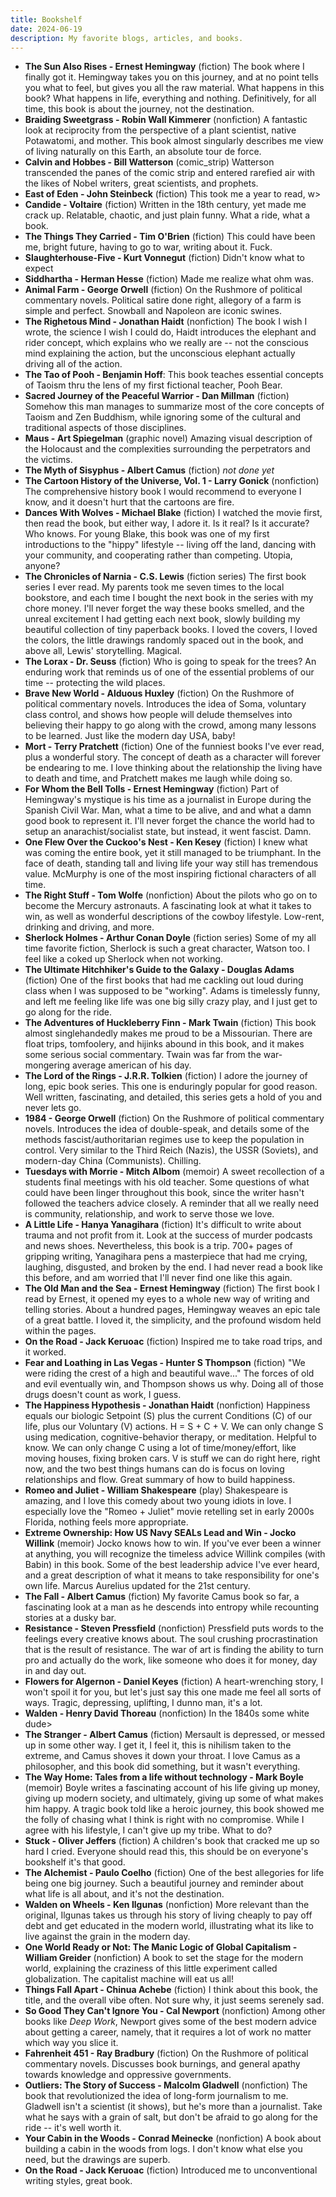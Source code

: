 ```yaml
---
title: Bookshelf
date: 2024-06-19
description: My favorite blogs, articles, and books.
---
```

- **The Sun Also Rises - Ernest Hemingway** (fiction) The book where I finally got it. Hemingway takes you on this journey, and at no point tells you what to feel, but gives you all the raw material. What happens in this book? What happens in life, everything and nothing. Definitively, for all time, this book is about the journey, not the destination.
- **Braiding Sweetgrass - Robin Wall Kimmerer** (nonfiction) A fantastic look at reciprocity from the perspective of a plant scientist, native Potawatomi, and mother. This book almost singularly describes me view of living naturally on this Earth, an absolute tour de force.
- **Calvin and Hobbes - Bill Watterson** (comic_strip) Watterson transcended the panes of the comic strip and entered rarefied air with the likes of Nobel writers, great scientists, and prophets.
- **East of Eden - John Steinbeck** (fiction) This took me a year to read, w>
- **Candide - Voltaire** (fiction) Written in the 18th century, yet made me crack up. Relatable, chaotic, and just plain funny. What a ride, what a book.
- **The Things They Carried - Tim O'Brien** (fiction) This could have been me, bright future, having to go to war, writing about it. Fuck.
- **Slaughterhouse-Five - Kurt Vonnegut** (fiction) Didn't know what to expect
- **Siddhartha - Herman Hesse** (fiction) Made me realize what ohm was.
- **Animal Farm - George Orwell** (fiction) On the Rushmore of political commentary novels. Political satire done right, allegory of a farm is simple and perfect. Snowball and Napoleon are iconic swines.
- **The Righetous Mind - Jonathan Haidt** (nonfiction) The book I wish I wrote, the science I wish I could do, Haidt introduces the elephant and rider concept, which explains who we really are -- not the conscious mind explaining the action, but the unconscious elephant actually driving all of the action.
- **The Tao of Pooh - Benjamin Hoff**: This book teaches essential concepts of Taoism thru the lens of my first fictional teacher, Pooh Bear.
- **Sacred Journey of the Peaceful Warrior - Dan Millman** (fiction) Somehow this man manages to summarize most of the core concepts of Taoism and Zen Buddhism, while ignoring some of the cultural and traditional aspects of those disciplines.
- **Maus - Art Spiegelman** (graphic novel) Amazing visual description of the Holocaust and the complexities surrounding the perpetrators and the victims.
- **The Myth of Sisyphus - Albert Camus** (fiction) *not done yet*
- **The Cartoon History of the Universe, Vol. 1 - Larry Gonick** (nonfiction) The comprehensive history book I would recommend to everyone I know, and it doesn't hurt that the cartoons are fire.
- **Dances With Wolves - Michael Blake** (fiction) I watched the movie first, then read the book, but either way, I adore it. Is it real? Is it accurate? Who knows. For young Blake, this book was one of my first introductions to the "hippy" lifestyle -- living off the land, dancing with your community, and cooperating rather than competing. Utopia, anyone?
- **The Chronicles of Narnia - C.S. Lewis** (fiction series) The first book series I ever read. My parents took me seven times to the local bookstore, and each time I bought the next book in the series with my chore money. I'll never forget the way these books smelled, and the unreal excitement I had getting each next book, slowly building my beautiful collection of tiny paperback books. I loved the covers, I loved the colors, the little drawings randomly spaced out in the book, and above all, Lewis' storytelling. Magical.
- **The Lorax - Dr. Seuss** (fiction) Who is going to speak for the trees? An enduring work that reminds us of one of the essential problems of our time -- protecting the wild places.
- **Brave New World - Alduous Huxley** (fiction) On the Rushmore of political commentary novels. Introduces the idea of Soma, voluntary class control, and shows how people will delude themselves into believing their happy to go along with the crowd, among many lessons to be learned. Just like the modern day USA, baby!
- **Mort - Terry Pratchett** (fiction) One of the funniest books I've ever read, plus a wonderful story. The concept of death as a character will forever be endearing to me. I love thinking about the relationship the living have to death and time, and Pratchett makes me laugh while doing so.
- **For Whom the Bell Tolls - Ernest Hemingway** (fiction) Part of Hemingway's mystique is his time as a journalist in Europe during the Spanish Civil War. Man, what a time to be alive, and and what a damn good book to represent it. I'll never forget the chance the world had to setup an anarachist/socialist state, but instead, it went fascist. Damn.
- **One Flew Over the Cuckoo's Nest - Ken Kesey** (fiction) I knew what was coming the entire book, yet it still managed to be triumphant. In the face of death, standing tall and living life your way still has tremendous value. McMurphy is one of the most inspiring fictional characters of all time.
- **The Right Stuff - Tom Wolfe** (nonfiction) About the pilots who go on to become the Mercury astronauts. A fascinating look at what it takes to win, as well as wonderful descriptions of the cowboy lifestyle. Low-rent, drinking and driving, and more.
- **Sherlock Holmes - Arthur Conan Doyle** (fiction series) Some of my all time favorite fiction, Sherlock is such a great character, Watson too. I feel like a coked up Sherlock when not working.
- **The Ultimate Hitchhiker's Guide to the Galaxy - Douglas Adams** (fiction) One of the first books that had me cackling out loud during class when I was supposed to be "working". Adams is timelessly funny, and left me feeling like life was one big silly crazy play, and I just get to go along for the ride.
- **The Adventures of Huckleberry Finn - Mark Twain** (fiction) This book almost singlehandedly makes me proud to be a Missourian. There are float trips, tomfoolery, and hijinks abound in this book, and it makes some serious social commentary. Twain was far from the war-mongering average american of his day.
- **The Lord of the Rings - J.R.R. Tolkien** (fiction) I adore the journey of long, epic book series. This one is enduringly popular for good reason. Well written, fascinating, and detailed, this series gets a hold of you and never lets go.
- **1984 - George Orwell** (fiction) On the Rushmore of political commentary novels. Introduces the idea of double-speak, and details some of the methods fascist/authoritarian regimes use to keep the population in control. Very similar to the Third Reich (Nazis), the USSR (Soviets), and modern-day China (Communists). Chilling.
- **Tuesdays with Morrie - Mitch Albom** (memoir) A sweet recollection of a students final meetings with his old teacher. Some questions of what could have been linger throughout this book, since the writer hasn't followed the teachers advice closely. A reminder that all we really need is community, relationship, and work to serve those we love.
- **A Little Life - Hanya Yanagihara** (fiction) It's difficult to write about trauma and not profit from it. Look at the success of murder podcasts and news shoes. Nevertheless, this book is a trip. 700+ pages of gripping writing, Yanagihara pens a masterpiece that had me crying, laughing, disgusted, and broken by the end. I had never read a book like this before, and am worried that I'll never find one like this again.
- **The Old Man and the Sea - Ernest Hemingway** (fiction) The first book I read by Ernest, it opened my eyes to a whole new way of writing and telling stories. About a hundred pages, Hemingway weaves an epic tale of a great battle. I loved it, the simplicity, and the profound wisdom held within the pages.
- **On the Road - Jack Keruoac** (fiction) Inspired me to take road trips, and it worked.
- **Fear and Loathing in Las Vegas - Hunter S Thompson** (fiction) "We were riding the crest of a high and beautiful wave..." The forces of old and evil eventually win, and Thompson shows us why. Doing all of those drugs doesn't count as work, I guess.
- **The Happiness Hypothesis - Jonathan Haidt** (nonfiction) Happiness equals our biologic Setpoint (S) plus the current Conditions (C) of our life, plus our Voluntary (V) actions. H = S + C + V. We can only change S using medication, cognitive-behavior therapy, or meditation. Helpful to know. We can only change C using a lot of time/money/effort, like moving houses, fixing broken cars. V is stuff we can do right here, right now, and the two best things humans can do is focus on loving relationships and flow. Great summary of how to build happiness.
- **Romeo and Juliet - William Shakespeare** (play) Shakespeare is amazing, and I love this comedy about two young idiots in love. I especially love the "Romeo + Juliet" movie retelling set in early 2000s Florida, nothing feels more appropriate.
- **Extreme Ownership: How US Navy SEALs Lead and Win - Jocko Willink** (memoir) Jocko knows how to win. If you've ever been a winner at anything, you will recognize the timeless advice Willink compiles (with Babin) in this book. Some of the best leadership advice I've ever heard, and a great description of what it means to take responsibility for one's own life. Marcus Aurelius updated for the 21st century.
- **The Fall - Albert Camus** (fiction) My favorite Camus book so far, a fascinating look at a man as he descends into entropy while recounting stories at a dusky bar.
- **Resistance - Steven Pressfield** (nonfiction) Pressfield puts words to the feelings every creative knows about. The soul crushing procrastination that is the result of resistance. The war of art is finding the ability to turn pro and actually do the work, like someone who does it for money, day in and day out.
- **Flowers for Algernon - Daniel Keyes** (fiction) A heart-wrenching story, I won't spoil it for you, but let's just say this one made me feel all sorts of ways. Tragic, depressing, uplifting, I dunno man, it's a lot.
- **Walden - Henry David Thoreau** (nonfiction) In the 1840s some white dude>
- **The Stranger - Albert Camus** (fiction) Mersault is depressed, or messed up in some other way. I get it, I feel it, this is nihilism taken to the extreme, and Camus shoves it down your throat. I love Camus as a philosopher, and this book did something, but it wasn't everything.
- **The Way Home: Tales from a life without technology - Mark Boyle** (memoir) Boyle writes a fascinating account of his life giving up money, giving up modern society, and ultimately, giving up some of what makes him happy. A tragic book told like a heroic journey, this book showed me the folly of chasing what I think is right with no compromise. While I agree with his lifestyle, I can't give up my tribe. What to do?
- **Stuck - Oliver Jeffers** (fiction) A children's book that cracked me up so hard I cried. Everyone should read this, this should be on everyone's bookshelf it's that good.
- **The Alchemist - Paulo Coelho** (fiction) One of the best allegories for life being one big journey. Such a beautiful journey and reminder about what life is all about, and it's not the destination.
- **Walden on Wheels - Ken Ilgunas** (nonfiction) More relevant than the original, Ilgunas takes us through his story of living cheaply to pay off debt and get educated in the modern world, illustrating what its like to live against the grain in the modern day.
- **One World Ready or Not: The Manic Logic of Global Capitalism - William Greider** (nonfiction) A book to set the stage for the modern world, explaining the craziness of this little experiment called globalization. The capitalist machine will eat us all!
- **Things Fall Apart - Chinua Achebe** (fiction) I think about this book, the title, and the overall vibe often. Not sure why, it just seems serenely sad.
- **So Good They Can't Ignore You - Cal Newport** (nonfiction) Among other books like *Deep Work*, Newport gives some of the best modern advice about getting a career, namely, that it requires a lot of work no matter which way you slice it.
- **Fahrenheit 451 - Ray Bradbury** (fiction) On the Rushmore of political commentary novels. Discusses book burnings, and general apathy towards knowledge and oppressive governments.
- **Outliers: The Story of Success - Malcolm Gladwell** (nonfiction) The book that revolutionized the idea of long-form journalism to me. Gladwell isn't a scientist (it shows), but he's more than a journalist. Take what he says with a grain of salt, but don't be afraid to go along for the ride -- it's well worth it.
- **Your Cabin in the Woods - Conrad Meinecke** (nonfiction) A book about building a cabin in the woods from logs. I don't know what else you need, but the drawings are superb.
- **On the Road - Jack Keruoac** (fiction) Introduced me to unconventional writing styles, great book.
